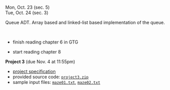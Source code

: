 
<div class="lecture2">

<div class="column_date">



Mon, Oct. 23 (sec. 5) <br>
Tue, Oct. 24 (sec. 3) 

</div>

<div class="column_materials">
<p markdown="block">


Queue ADT. Array based and linked-list based implementation of the queue.


<br>



</p>
</div>

<div class="column_assign">
<p markdown="block">

* finish reading chapter 6 in GTG

* start reading chapter 8 


__Project 3__ (due Nov. 4 at 11:55pm)

- [project specification](hwk/project3.pdf)
- provided source code: [`project3.zip`](hwk/project3.zip) 
- sample input files: [`maze01.txt`](hwk/maze01.txt),  [`maze02.txt`](hwk/maze02.txt)




</p>
</div>
    
</div>
